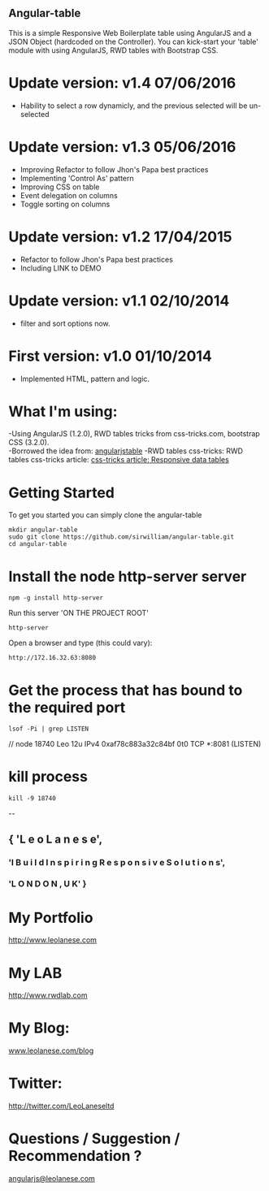 ## Angular-table
This is a simple Responsive Web Boilerplate table using AngularJS and a JSON Object (hardcoded on the Controller).
You can kick-start your 'table' module with using AngularJS, RWD tables with Bootstrap CSS.

# Update version: v1.4 07/06/2016
- Hability to select a row dynamicly, and the previous selected will be un-selected

# Update version: v1.3 05/06/2016
- Improving Refactor to follow Jhon's Papa best practices
- Implementing 'Control As' pattern
- Improving CSS on table
- Event delegation on columns
- Toggle sorting on columns

# Update version: v1.2 17/04/2015
- Refactor to follow Jhon's Papa best practices
- Including LINK to DEMO

# Update version: v1.1 02/10/2014
- filter and sort options now.

# First version: v1.0 01/10/2014
- Implemented HTML, pattern and logic.

# What I'm using:
-Using AngularJS (1.2.0), RWD tables tricks from css-tricks.com, bootstrap CSS (3.2.0).</br>
-Borrowed the idea from: <a href="https://github.com/kshoufer/angularjstable">angularjstable</a>
-RWD tables css-tricks: RWD tables css-tricks article:
<a href="http://css-tricks.com/responsive-data-tables/">css-tricks article: Responsive data tables</a>


# Getting Started
To get you started you can simply clone the angular-table


```
mkdir angular-table
sudo git clone https://github.com/sirwilliam/angular-table.git
cd angular-table
```


# Install the node http-server server
```
npm -g install http-server
```

Run this server 'ON THE PROJECT ROOT'
```
http-server
```

Open a browser and type (this could vary): 
```
http://172.16.32.63:8080
```

# Get the process that has bound to the required port
```
lsof -Pi | grep LISTEN
```

// node      18740  Leo   12u  IPv4 0xaf78c883a32c84bf      0t0  TCP *:8081 (LISTEN)


# kill process
```
kill -9 18740
```

--

## { 'L e o   L a n e s e',
### 'I  B u i l d   I n s p i r i n g   R e s p o n s i v e   S o l u t i o n s',
### 'L O N D O N ,  U K' }


# My Portfolio<br>
<a href="http://www.leolanese.com" target="_blank">http://www.leolanese.com</a><br>

# My LAB<br>
<a href="http://www.rwdlab.com" target="_blank">http://www.rwdlab.com</a><br>

# My Blog:<br>
<a href="http://www.leolanese.com/blog" target="_blank">www.leolanese.com/blog</a><br>

# Twitter:<br>
<a href="http://twitter.com/LeoLaneseltd" target="_blank">http://twitter.com/LeoLaneseltd</a><br>

# Questions / Suggestion / Recommendation ?<br>
<a href="mail:to">angularjs@leolanese.com</a><br>
